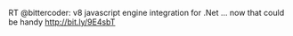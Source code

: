 <!--
id: 847589529
link: http://kevinisom.info/post/847589529/rt-bittercoder-v8-javascript-engine-integration
slug: rt-bittercoder-v8-javascript-engine-integration
date: Fri Jul 23 2010 14:10:06 GMT+1200 (NZST)
raw: {"blog_name":"kevinisom","id":847589529,"post_url":"http://kevinisom.info/post/847589529/rt-bittercoder-v8-javascript-engine-integration","slug":"rt-bittercoder-v8-javascript-engine-integration","type":"text","date":"2010-07-23 02:10:06 GMT","timestamp":1279851006,"state":"published","format":"html","reblog_key":"cX1XccUK","tags":[],"short_url":"http://tmblr.co/Zw68YyoXJ2P","highlighted":[],"feed_item":"http://twitter.com/kev_nz/statuses/19282655384","from_feed_id":"650289","note_count":0,"title":null,"body":"<p>RT @bittercoder: v8 javascript engine integration for .Net &#8230; now that could be handy <a href=\"http://bit.ly/9E4sbT\" target=\"_blank\">http://bit.ly/9E4sbT</a></p>"}
publish: 2010-07-023
tags: 
title: null
-->


RT @bittercoder: v8 javascript engine integration for .Net … now that
could be handy <http://bit.ly/9E4sbT>


